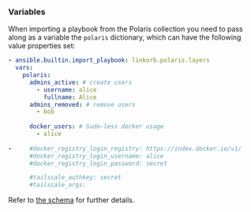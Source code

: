 ### Variables

When importing a playbook from the Polaris collection you need to pass along as a variable the
`polaris` dictionary, which can have the following value properties set:

```yaml
- ansible.builtin.import_playbook: linkorb.polaris.layers
  vars:
    polaris:
      admins_active: # create users
        - username: alice
          fullname: Alice
      admins_removed: # remove users
        - bob
         
      docker_users: # Sudo-less docker usage
        - alice
         
-     #docker_registry_login_registry: https://index.docker.io/v1/
      #docker_registry_login_username: alice
      #docker_registry_login_password: secret

      #tailscale_authkey: secret
      #tailscale_args:
```

Refer to [the schema](./variables.schema.yaml) for further details.
